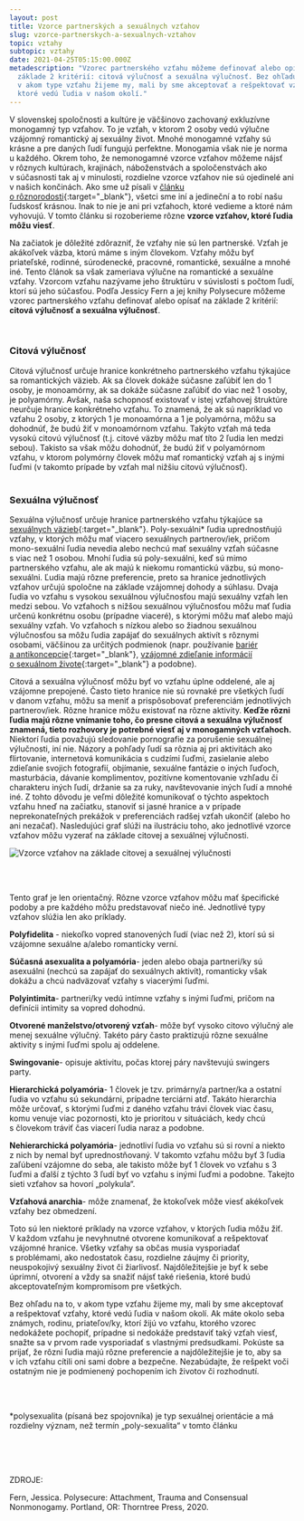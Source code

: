 ```yaml
---
layout: post
title: Vzorce partnerských a sexuálnych vzťahov
slug: vzorce-partnerskych-a-sexualnych-vztahov
topic: vztahy
subtopic: vztahy
date: 2021-04-25T05:15:00.000Z
metadescription: "Vzorec partnerského vzťahu môžeme definovať alebo opísať na
  základe 2 kritérií: citová výlučnosť a sexuálna výlučnosť. Bez ohľadu na to,
  v akom type vzťahu žijeme my, mali by sme akceptovať a rešpektovať vzťahy,
  ktoré vedú ľudia v našom okolí."
---
```

V slovenskej spoločnosti a kultúre je väčšinovo zachovaný exkluzívne monogamný typ vzťahov. To je vzťah, v ktorom 2 osoby vedú výlučne vzájomný romantický aj sexuálny život. Mnohé monogamné vzťahy sú krásne a pre daných ľudí fungujú perfektne. Monogamia však nie je norma u každého. Okrem toho, že nemonogamné vzorce vzťahov môžeme nájsť v rôznych kultúrach, krajinách, náboženstvách a spoločenstvách ako v súčasnosti tak aj v minulosti, rozdielne vzorce vzťahov nie sú ojedinelé ani v našich končinách. Ako sme už písali v [článku o rôznorodosti](/roznorodost/){:target="_blank"}, všetci sme iní a jedineční a to robí našu ľudskosť krásnou. Inak to nie je ani pri vzťahoch, ktoré vedieme a ktoré nám vyhovujú. V tomto článku si rozoberieme rôzne **vzorce vzťahov, ktoré ľudia môžu viesť**.

Na začiatok je dôležité zdôrazniť, že vzťahy nie sú len partnerské. Vzťah je akákoľvek väzba, ktorú máme s iným človekom. Vzťahy môžu byť priateľské, rodinné, súrodenecké, pracovné, romantické, sexuálne a mnohé iné. Tento článok sa však zameriava výlučne na romantické a sexuálne vzťahy. Vzorcom vzťahu nazývame jeho štruktúru v súvislosti s počtom ľudí, ktorí sú jeho súčasťou. Podľa Jessicy Fern a jej knihy Polysecure môžeme vzorec partnerského vzťahu definovať alebo opísať na základe 2 kritérií: **citová výlučnosť a sexuálna výlučnosť**. 

<br>

### **Citová výlučnosť** 

Citová výlučnosť určuje hranice konkrétneho partnerského vzťahu týkajúce sa romantických väzieb. Ak sa človek dokáže súčasne zaľúbiť len do 1 osoby, je monoamórny, ak sa dokáže súčasne zaľúbiť do viac než 1 osoby, je polyamórny. Avšak, naša schopnosť existovať v istej vzťahovej štruktúre neurčuje hranice konkrétneho vzťahu. To znamená, že ak sú napríklad vo vzťahu 2 osoby, z ktorých 1 je monoamórna a 1 je polyamórna, môžu sa dohodnúť, že budú žiť v monoamórnom vzťahu. Takýto vzťah má teda vysokú citovú výlučnosť (t.j. citové väzby môžu mať títo 2 ľudia len medzi sebou). Takisto sa však môžu dohodnúť, že budú žiť v polyamórnom vzťahu, v ktorom polymórny človek môžu mať romantický vzťah aj s inými ľuďmi (v takomto prípade by vzťah mal nižšiu citovú výlučnosť). <br> 

### **Sexuálna výlučnosť**

Sexuálna výlučnosť určuje hranice partnerského vzťahu týkajúce sa [sexuálnych väzieb](/sexualne-aktivity/){:target="_blank"}. Poly-sexuálni* ľudia uprednostňujú vzťahy, v ktorých môžu mať viacero sexuálnych partnerov/iek, pričom mono-sexuálni ľudia nevedia alebo nechcú mať sexuálny vzťah súčasne s viac než 1 osobou. Mnohí ľudia sú poly-sexuálni, keď sú mimo partnerského vzťahu, ale ak majú k niekomu romantickú väzbu, sú mono-sexuálni. Ľudia majú rôzne preferencie, preto sa hranice jednotlivých vzťahov určujú spoločne na základe vzájomnej dohody a súhlasu. Dvaja ľudia vo vzťahu s vysokou sexuálnou výlučnosťou majú sexuálny vzťah len medzi sebou. Vo vzťahoch s nižšou sexuálnou výlučnosťou môžu mať ľudia určenú konkrétnu osobu (prípadne viaceré), s ktorými môžu mať alebo majú sexuálny vzťah. Vo vzťahoch s nízkou alebo so žiadnou sexuálnou výlučnosťou sa môžu ľudia zapájať do sexuálnych aktivít s rôznymi osobami, väčšinou za určitých podmienok (napr. používanie [bariér a antikoncepcie](/ako-sa-chranit-proti-nezelanemu-tehotenstvu-a-prenosu-ppi/){:target="_blank"}, [vzájomné zdieľanie informácií o sexuálnom živote](/komunikacia-v-sexualnom-vztahu/){:target="_blank"} a podobne). <br>

Citová a sexuálna výlučnosť môžu byť vo vzťahu úplne oddelené, ale aj vzájomne prepojené. Často tieto hranice nie sú rovnaké pre všetkých ľudí v danom vzťahu, môžu sa meniť a prispôsobovať preferenciám jednotlivých partnerov/iek. Rôzne hranice môžu existovať na rôzne aktivity. **Keďže rôzni ľudia majú rôzne vnímanie toho, čo presne citová a sexuálna výlučnosť znamená, tieto rozhovory je potrebné viesť aj v monogamných vzťahoch.** Niektorí ľudia považujú sledovanie pornografie za porušenie sexuálnej výlučnosti, iní nie. Názory a pohľady ľudí sa rôznia aj pri aktivitách ako flirtovanie, internetová komunikácia s cudzími ľuďmi, zasielanie alebo zdieľanie svojich fotografií, objímanie, sexuálne fantázie o iných ľuďoch, masturbácia, dávanie komplimentov, pozitívne komentovanie vzhľadu či charakteru iných ľudí, držanie sa za ruky, navštevovanie iných ľudí a mnohé iné. Z tohto dôvodu je veľmi dôležité komunikovať o týchto aspektoch vzťahu hneď na začiatku, stanoviť si jasné hranice a v prípade neprekonateľných prekážok v preferenciách radšej vzťah ukončiť (alebo ho ani nezačať). Nasledujúci graf slúži na ilustráciu toho, ako jednotlivé vzorce vzťahov môžu vyzerať na základe citovej a sexuálnej výlučnosti.

<div class="flex flex-wrap justify-around">
<img src="/images/uploads/vzorce-vztahov.jpg" alt="Vzorce vzťahov na základe citovej a sexuálnej výlučnosti">
</div>

<br> 

Tento graf je len orientačný. Rôzne vzorce vzťahov môžu mať špecifické podoby a pre každého môžu predstavovať niečo iné. Jednotlivé typy vzťahov slúžia len ako príklady. 

<div class='notes'>
<strong>Polyfidelita</strong> - niekoľko vopred stanovených ľudí (viac než 2), ktorí sú si vzájomne sexuálne a/alebo romanticky verní. <br>

<strong>Súčasná asexualita a polyamória</strong>- jeden alebo obaja partneri/ky sú asexuálni (nechcú sa zapájať do sexuálnych aktivít), romanticky však dokážu a chcú nadväzovať vzťahy s viacerými ľuďmi. <br>

<strong>Polyintimita</strong>- partneri/ky vedú intímne vzťahy s inými ľuďmi, pričom na definícii intimity sa vopred dohodnú. <br>

<strong>Otvorené manželstvo/otvorený vzťah</strong>- môže byť vysoko citovo výlučný ale menej sexuálne výlučný. Takéto páry často praktizujú rôzne sexuálne aktivity s inými ľuďmi spolu aj oddelene. <br>

<strong>Swingovanie</strong>- opisuje aktivitu, počas ktorej páry navštevujú swingers party. <br>

<strong>Hierarchická polyamória</strong>-  1 človek je tzv. primárny/a partner/ka a ostatní ľudia vo vzťahu sú sekundárni, prípadne terciárni atď. Takáto hierarchia môže určovať, s ktorými ľuďmi z daného vzťahu trávi človek viac času, komu venuje viac pozornosti, kto je prioritou v situáciách, kedy chcú s človekom tráviť čas viacerí ľudia naraz a podobne. <br>

<strong>Nehierarchická polyamória</strong>- jednotliví ľudia vo vzťahu sú si rovní a niekto z nich by nemal byť uprednostňovaný. V takomto vzťahu môžu byť 3 ľudia zaľúbení vzájomne do seba, ale takisto môže byť 1 človek vo vzťahu s 3 ľuďmi a ďalší z týchto 3 ľudí byť vo vzťahu s inými ľuďmi a podobne. Takejto sieti vzťahov sa hovorí „polykula“. <br>

<strong>Vzťahová anarchia</strong>- môže znamenať, že ktokoľvek môže viesť akékoľvek vzťahy bez obmedzení.

</div>

Toto sú len niektoré príklady na vzorce vzťahov, v ktorých ľudia môžu žiť. V každom vzťahu je nevyhnutné otvorene komunikovať a rešpektovať vzájomné hranice. Všetky vzťahy sa občas musia vysporiadať s problémami, ako nedostatok času, rozdielne záujmy či priority, neuspokojivý sexuálny život či žiarlivosť. Najdôležitejšie je byť k sebe úprimní, otvorení a vždy sa snažiť nájsť také riešenia, ktoré budú akceptovateľným kompromisom pre všetkých.

<div class='f-vztahy box-post'>

Bez ohľadu na to, v akom type vzťahu žijeme my, mali by sme akceptovať a rešpektovať vzťahy, ktoré vedú ľudia v našom okolí. Ak máte okolo seba známych, rodinu, priateľov/ky, ktorí žijú vo vzťahu, ktorého vzorec nedokážete pochopiť, prípadne si nedokáže predstaviť taký vzťah viesť, snažte sa v prvom rade vysporiadať s vlastnými predsudkami. Pokúste sa prijať, že rôzni ľudia majú rôzne preferencie a najdôležitejšie je to, aby sa v ich vzťahu cítili oni sami dobre a bezpečne. Nezabúdajte, že rešpekt voči ostatným nie je podmienený pochopením ich životov či rozhodnutí.

</div>

<br>
<br>

\*polysexualita (písaná bez spojovníka) je typ sexuálnej orientácie a má rozdielny význam, než termín „poly-sexualita“ v tomto článku

<br>
<br>
<br>
<p class="important-text">ZDROJE:</p>

Fern, Jessica. Polysecure: Attachment, Trauma and Consensual Nonmonogamy. Portland, OR: Thorntree Press, 2020.